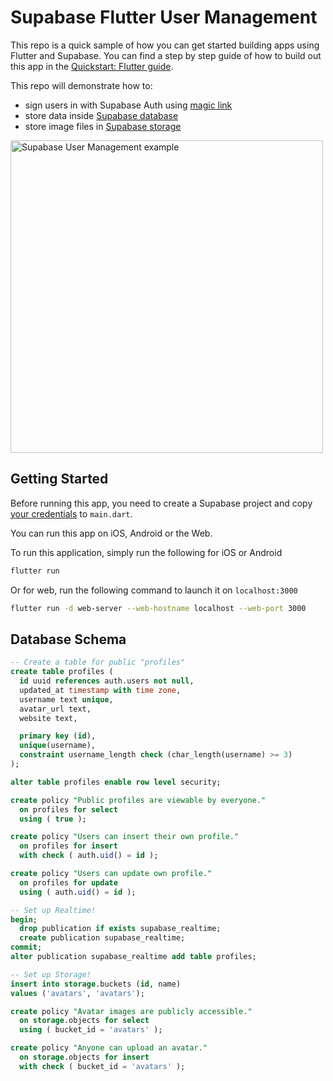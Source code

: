 # Supabase Flutter User Management

This repo is a quick sample of how you can get started building apps using Flutter and Supabase. You can find a step by step guide of how to build out this app in the [Quickstart: Flutter  guide](https://supabase.io/docs/guides/with-flutter). 

This repo will demonstrate how to:
- sign users in with Supabase Auth using [magic link](https://supabase.io/docs/reference/dart/auth-signin#sign-in-with-magic-link)
- store data inside [Supabase database](https://supabase.io/docs/guides/database)
- store image files in [Supabase storage](https://supabase.io/docs/guides/storage)

<img height="500px" src="https://supabase.io/img/supabase-flutter-demo.png" alt="Supabase User Management example" />

## Getting Started

Before running this app, you need to create a Supabase project and copy [your credentials](https://supabase.io/docs/guides/with-flutter#get-the-api-keys) to `main.dart`. 

You can run this app on iOS, Android or the Web. 

To run this application, simply run the following for iOS or Android
```bash
flutter run
```

Or for web, run the following command to launch it on `localhost:3000`
```bash
flutter run -d web-server --web-hostname localhost --web-port 3000
```

## Database Schema

```sql
-- Create a table for public "profiles"
create table profiles (
  id uuid references auth.users not null,
  updated_at timestamp with time zone,
  username text unique,
  avatar_url text,
  website text,

  primary key (id),
  unique(username),
  constraint username_length check (char_length(username) >= 3)
);

alter table profiles enable row level security;

create policy "Public profiles are viewable by everyone."
  on profiles for select
  using ( true );

create policy "Users can insert their own profile."
  on profiles for insert
  with check ( auth.uid() = id );

create policy "Users can update own profile."
  on profiles for update
  using ( auth.uid() = id );

-- Set up Realtime!
begin;
  drop publication if exists supabase_realtime;
  create publication supabase_realtime;
commit;
alter publication supabase_realtime add table profiles;

-- Set up Storage!
insert into storage.buckets (id, name)
values ('avatars', 'avatars');

create policy "Avatar images are publicly accessible."
  on storage.objects for select
  using ( bucket_id = 'avatars' );

create policy "Anyone can upload an avatar."
  on storage.objects for insert
  with check ( bucket_id = 'avatars' );
```